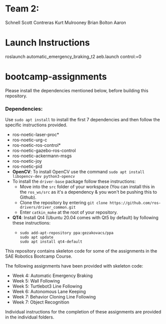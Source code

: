 # Team 2:
Schnell Scott
Contreras Kurt
Mulrooney Brian
Bolton Aaron
# Launch Instructions
roslaunch automatic_emergency_braking_t2 aeb.launch control:=0
# bootcamp-assignments
Please install the dependencies mentioned below, before building this repository.

### Dependencies:
Use `sudo apt install` to install the first 7 dependencies and then follow the specific instructions provided.
* ros-noetic-laser-proc*
* ros-noetic-urg-c
* ros-noetic-ros-control*
* ros-noetic-gazebo-ros-control
* ros-noetic-ackermann-msgs
* ros-noetic-joy
* ros-noetic-pid
* **OpenCV**:
  To install OpenCV use the command `sudo apt install libopencv-dev python3-opencv`
* To install the `driver-base` package follow these instructions:
  * Move into the `src` folder of your workspace (You can install this in the `ros_ws/src` as it's a dependency & you won't be pushing this to Github).
  * Clone the repository by entering `git clone https://github.com/ros-drivers/driver_common.git`
  * Enter `catkin_make` at the root of your repository.
* **QT4**: Install Qt4 (Ubuntu 20.04 comes with Qt5 by default) by following these instructions:
  * ```
    sudo add-apt-repository ppa:gezakovacs/ppa
    sudo apt update
    sudo apt install qt4-default
    ```

This repository contains skeleton code for some of the assignments in the SAE Robotics Bootcamp Course. 

The following assignments have been provided with skeleton code:

- Week 4: Automatic Emergency Braking
- Week 5: Wall Following
- Week 5: Turtlebot3 Line Following
- Week 6: Autonomous Lane Keeping
- Week 7: Behavior Cloning Line Following
- Week 7: Object Recognition

Individual instructions for the completion of these assignments are provided in the individual folders.

